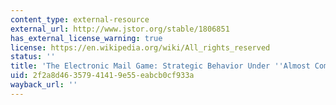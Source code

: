 ```yaml
---
content_type: external-resource
external_url: http://www.jstor.org/stable/1806851
has_external_license_warning: true
license: https://en.wikipedia.org/wiki/All_rights_reserved
status: ''
title: 'The Electronic Mail Game: Strategic Behavior Under ''Almost Common Knowledge'''
uid: 2f2a8d46-3579-4141-9e55-eabcb0cf933a
wayback_url: ''
---
```

